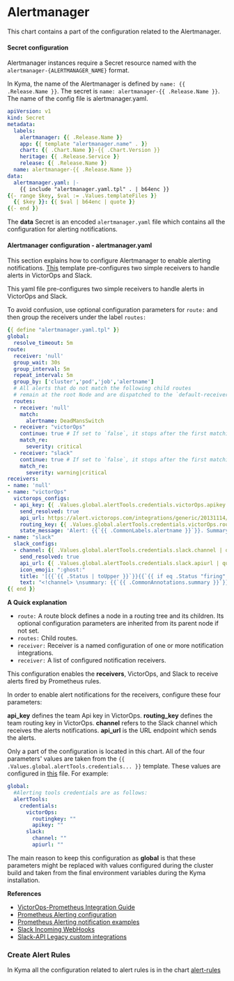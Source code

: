 # Alertmanager

This chart contains a part of the configuration related to the Alertmanager.

#### Secret configuration

Alertmanager instances require a Secret resource named with the `alertmanager-{ALERTMANAGER_NAME}` format.

In Kyma, the name of the Alertmanager is defined by ```name: {{ .Release.Name }}```. The secret is ```name: alertmanager-{{ .Release.Name }}```. The name of the config file is alertmanager.yaml.

```yaml
apiVersion: v1
kind: Secret
metadata:
  labels:
    alertmanager: {{ .Release.Name }}
    app: {{ template "alertmanager.name" . }}
    chart: {{ .Chart.Name }}-{{ .Chart.Version }}
    heritage: {{ .Release.Service }}
    release: {{ .Release.Name }}
  name: alertmanager-{{ .Release.Name }}
data:
  alertmanager.yaml: |-
    {{ include "alertmanager.yaml.tpl" . | b64enc }}
{{- range $key, $val := .Values.templateFiles }}
  {{ $key }}: {{ $val | b64enc | quote }}
{{- end }}
```

The **data** Secret is an encoded `alertmanager.yaml` file which contains all the configuration for alerting notifications.



#### Alertmanager configuration - alertmanager.yaml

This section explains how to configure Alertmanager to enable alerting notifications. [This](templates/alertmanager.config.yaml) template pre-configures two simple receivers to handle alerts in VictorOps and Slack.

This yaml file pre-configures two simple receivers to handle alerts in VictorOps and Slack.

To avoid confusion, use optional configuration parameters for ```route:``` and then group the receivers under the label ```routes:```

```yaml
{{ define "alertmanager.yaml.tpl" }}
global:
  resolve_timeout: 5m
route:
  receiver: 'null'
  group_wait: 30s
  group_interval: 5m
  repeat_interval: 5m
  group_by: ['cluster','pod','job','alertname']
  # All alerts that do not match the following child routes
  # remain at the root Node and are dispatched to the `default-receiver`.
  routes:
  - receiver: 'null'
    match:
      alertname: DeadMansSwitch
  - receiver: "victorOps"
    continue: true # If set to `false`, it stops after the first matching.
    match_re:
      severity: critical
  - receiver: "slack"
    continue: true # If set to `false`, it stops after the first matching.
    match_re:
      severity: warning|critical
receivers:
- name: 'null'
- name: "victorOps"
  victorops_configs:
  - api_key: {{ .Values.global.alertTools.credentials.victorOps.apikey | quote }}
    send_resolved: true
    api_url: https://alert.victorops.com/integrations/generic/20131114/alert/
    routing_key: {{ .Values.global.alertTools.credentials.victorOps.routingkey | quote }}
    state_message: 'Alert: {{`{{ .CommonLabels.alertname }}`}}. Summary:{{`{{ .CommonAnnotations.summary }}`}}. RawData: {{`{{ .CommonLabels }}`}}'
- name: "slack"
  slack_configs:
  - channel: {{ .Values.global.alertTools.credentials.slack.channel | quote }}
    send_resolved: true
    api_url: {{ .Values.global.alertTools.credentials.slack.apiurl | quote }}
    icon_emoji: ":ghost:"
    title: '[{{`{{ .Status | toUpper }}`}}{{`{{ if eq .Status "firing" }}`}}:{{`{{ .Alerts.Firing | len }}`}}{{`{{ end }}`}}] Monitoring Event Notification'
    text: "<!channel> \nsummary: {{`{{ .CommonAnnotations.summary }}`}}\ndescription: {{`{{ .CommonAnnotations.description }}`}}"
{{ end }}
```
**A Quick explanation**
* ```route:``` A route block defines a node in a routing tree and its children. Its optional configuration parameters are inherited from its parent node if not set.
* ```routes:``` Child routes.
* ```receiver:``` Receiver is a named configuration of one or more notification integrations.
* ```receiver:``` A list of configured notification receivers.

This configuration enables the **receivers**, VictorOps, and Slack to receive alerts fired by Prometheus rules.

In order to enable alert notifications for the receivers, configure these four parameters:

**api_key** defines the team Api key in VictorOps.
**routing_key** defines the team routing key in VictorOps.
**channel** refers to the Slack channel which receives the alerts notifications.
**api_url** is the URL endpoint which sends the alerts.

Only a part of the configuration is located in this chart. All of the four parameters' values are taken from the `{{ .Values.global.alertTools.credentials... }}` template. These values are configured in [this](../../../../values.yaml) file. For example:

```yaml
global:
  #Alerting tools credentials are as follows:
  alertTools:
    credentials:
      victorOps:
        routingkey: ""
        apikey: ""
      slack:
        channel: ""
        apiurl: ""
```

The main reason to keep this configuration as **global** is that these parameters might be replaced with values configured during the cluster build and taken from the final environment variables during the Kyma installation.

**References**
- [VictorOps-Prometheus Integration Guide](https://help.victorops.com/knowledge-base/victorops-prometheus-integration/)
- [Prometheus Alerting configuration](https://prometheus.io/docs/alerting/configuration/)
- [Prometheus Alerting notification examples](https://prometheus.io/docs/alerting/notification_examples/)
- [Slack Incoming WebHooks](https://slack.com/apps/A0F7XDUAZ-incoming-webhooks)
- [Slack-API Legacy custom integrations](https://api.slack.com/custom-integrations)


### Create Alert Rules

In Kyma all the configuration related to alert rules is in the chart [alert-rules](../alert-rules/README.md)
